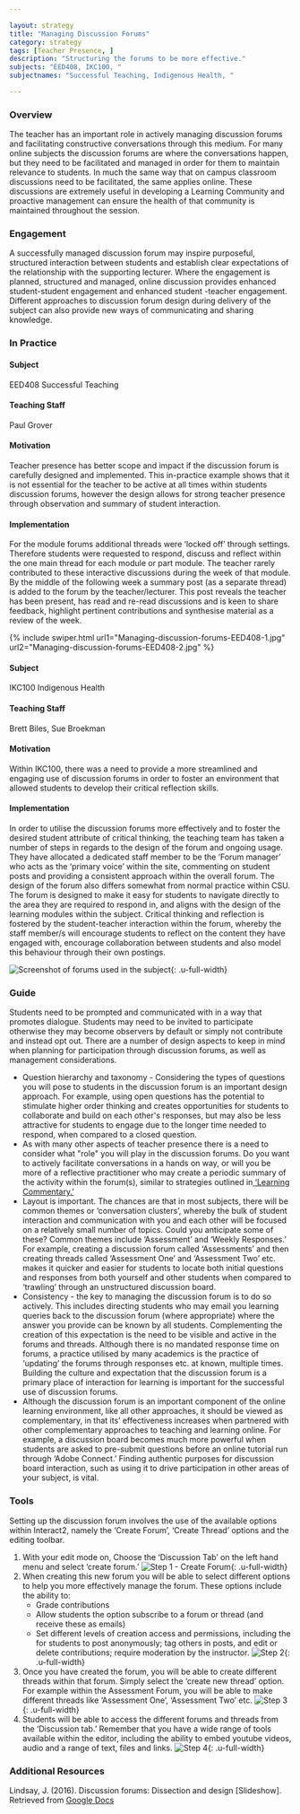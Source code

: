 ```yaml
---

layout: strategy
title: "Managing Discussion Forums"
category: strategy
tags: [Teacher Presence, ]
description: "Structuring the forums to be more effective."
subjects: "EED408, IKC100, "
subjectnames: "Successful Teaching, Indigenous Health, "

---
```


### Overview

The teacher has an important role in actively managing discussion forums and facilitating constructive conversations through this medium. For many online subjects the discussion forums are where the conversations happen, but they need to be facilitated and managed in order for them to maintain relevance to students. In much the same way that on campus classroom discussions need to be facilitated, the same applies online. These discussions are extremely useful in developing a Learning Community and proactive management can ensure the health of that community is maintained throughout the session.

### Engagement

A successfully managed discussion forum may inspire purposeful, structured interaction between students and establish clear expectations of the relationship with the supporting lecturer. Where the engagement is planned, structured and managed, online discussion provides enhanced student-student engagement and enhanced student -teacher engagement. Different approaches to discussion forum design during delivery of the subject can also provide new ways of communicating and sharing knowledge.

### In Practice
<div class="u-release practice" >

<div class="practice-item">
<div class="practice-content" markdown="1">

#### Subject

EED408 Successful Teaching

#### Teaching Staff

Paul Grover

#### Motivation

Teacher presence has better scope and impact if the discussion forum is carefully designed and implemented. This in-practice example shows that it is not essential for the teacher to be active at all times within students discussion forums, however the design allows for strong teacher presence through observation and summary of student interaction.

#### Implementation

For the module forums additional threads were ‘locked off’ through settings. Therefore students were requested to respond, discuss and reflect within the one main thread for each module or part module. The teacher rarely contributed to these interactive discussions during the week of that module. By the middle of the following week a summary post (as a separate thread) is added to the forum by the teacher/lecturer. This post reveals the teacher has been present, has read and re-read discussions and is keen to share feedback, highlight pertinent contributions and synthesise material as a review of the week.

{% include swiper.html url1="Managing-discussion-forums-EED408-1.jpg" url2="Managing-discussion-forums-EED408-2.jpg" %}

</div>
</div>

<div class="practice-item">
<div class="practice-content" markdown="1">

#### Subject

IKC100 Indigenous Health

#### Teaching Staff

Brett Biles, Sue Broekman

#### Motivation

Within IKC100, there was a need to provide a more streamlined and engaging use of discussion forums in order to foster an environment that allowed students to develop their critical reflection skills.

#### Implementation

In order to utilise the discussion forums more effectively and to foster the desired student attribute of critical thinking, the teaching team has taken a number of steps in regards to the design of the forum and ongoing usage. They have allocated a dedicated staff member to be the ‘Forum manager’ who acts as the ‘primary voice’ within the site, commenting on student posts and providing a consistent approach within the overall forum. The design of the forum also differs somewhat from normal practice within CSU. The forum is designed to make it easy for students to navigate directly to the area they are required to respond in, and aligns with the design of the learning modules within the subject. Critical thinking and reflection is fostered by the student-teacher interaction within the forum, whereby the staff member/s will encourage students to reflect on the content they have engaged with, encourage collaboration between students and also model this behaviour through their own postings.

![Screenshot of forums used in the subject](../images/practices/Managing-Discussion-Forums-3.png){: .u-full-width}

</div>
</div>
</div>

### Guide

Students need to be prompted and communicated with in a way that promotes dialogue. Students may need to be invited to participate otherwise they may become observers by default or simply not contribute and instead opt out. There are a number of design aspects to keep in mind when planning for participation through discussion forums, as well as management considerations.

* Question hierarchy and taxonomy - Considering the types of questions you will pose to students in the discussion forum is an important design approach. For example, using open questions has the potential to stimulate higher order thinking and creates opportunities for students to collaborate and build on each other's responses, but may also be less attractive for students to engage due to the longer time needed to respond, when compared to a closed question.
* As with many other aspects of teacher presence there is a need to consider what "role" you will play in the discussion forums. Do you want to actively facilitate conversations in a hands on way, or will you be more of a reflective practitioner who may create a periodic summary of the activity within the forum(s), similar to strategies outlined in[ ‘Learning Commentary.’ ](https://docs.google.com/document/d/1v3U0MMopjlTtQKj8tfHMYvxYc9490sD0SzU4ZpMeXKw/edit#heading=h.lbr9293rwfg)
* Layout is important. The chances are that in most subjects, there will be common themes or ‘conversation clusters’, whereby the bulk of student interaction and communication with you and each other will be focused on a relatively small number of topics. Could you anticipate some of these? Common themes include ‘Assessment’ and ‘Weekly Responses.’ For example, creating a discussion forum called ‘Assessments’ and then creating threads called ‘Assessment One’ and ‘Assessment Two’ etc. makes it quicker and easier for students to locate both initial questions and responses from both yourself and other students when compared to ‘trawling’ through an unstructured discussion board.
* Consistency - the key to managing the discussion forum is to do so actively. This includes directing students who may email you learning queries back to the discussion forum (where appropriate) where the answer you provide can be known by all students. Complementing the creation of this expectation is the need to be visible and active in the forums and threads. Although there is no mandated response time on forums, a practice utilised by many academics is the practice of ‘updating’ the forums through responses etc. at known, multiple times. Building the culture and expectation that the discussion forum is a primary place of interaction for learning is important for the successful use of discussion forums.
* Although the discussion forum is an important component of the online learning environment, like all other approaches, it should be viewed as complementary, in that its’ effectiveness increases when partnered with other complementary approaches to teaching and learning online. For example, a discussion board becomes much more powerful when students are asked to pre-submit questions before an online tutorial run through ‘Adobe Connect.’ Finding authentic purposes for discussion board interaction, such as using it to drive participation in other areas of your subject, is vital. 

### Tools

Setting up the discussion forum involves the use of the available options within Interact2, namely the ‘Create Forum’, ‘Create Thread’ options and the editing toolbar.

1. With your edit mode on, Choose the ‘Discussion Tab’ on the left hand menu and select ‘create forum.’ ![Step 1 - Create Forum](../images/practices/Managing-Forums-Tooltips-1.png){: .u-full-width}
2. When creating this new forum you will be able to select different options to help you more effectively manage the forum. These options include the ability to:
	* Grade contributions
	* Allow students the option subscribe to a forum or thread (and receive these as emails)
	* Set different levels of creation access and permissions, including the for students to post anonymously; tag others in posts, and edit or delete contributions; require moderation by the instructor.
![Step 2](../images/practices/Managing-Forums-Tooltips-2.png){: .u-full-width}
3. Once you have created the forum, you will be able to create different threads within that forum. Simply select the ‘create new thread’ option. For example within the Assessment Forum, you will be able to make different threads like ‘Assessment One’, ‘Assessment Two’ etc.
 ![Step 3](../images/practices/Managing-Forums-Tooltips-3.png){: .u-full-width}
4. Students will be able to access the different forums and threads from the ‘Discussion tab.’ Remember that you have a wide range of tools available within the editor, including the ability to embed youtube videos, audio and a range of text, files and links.
![Step 4](../images/practices/Managing-Forums-Tooltips-4.png){: .u-full-width}

### Additional Resources

<div class="apa-ref" markdown="1">

Lindsay, J. (2016). Discussion forums: Dissection and design [Slideshow]. Retrieved from [Google Docs](https://docs.google.com/presentation/d/13gdFkfMJfmSbdRmiTYBQsTDspgFdE71OJ5sqI2Gl3LI/pub?start=false&loop=false&delayms=3000)

</div>
